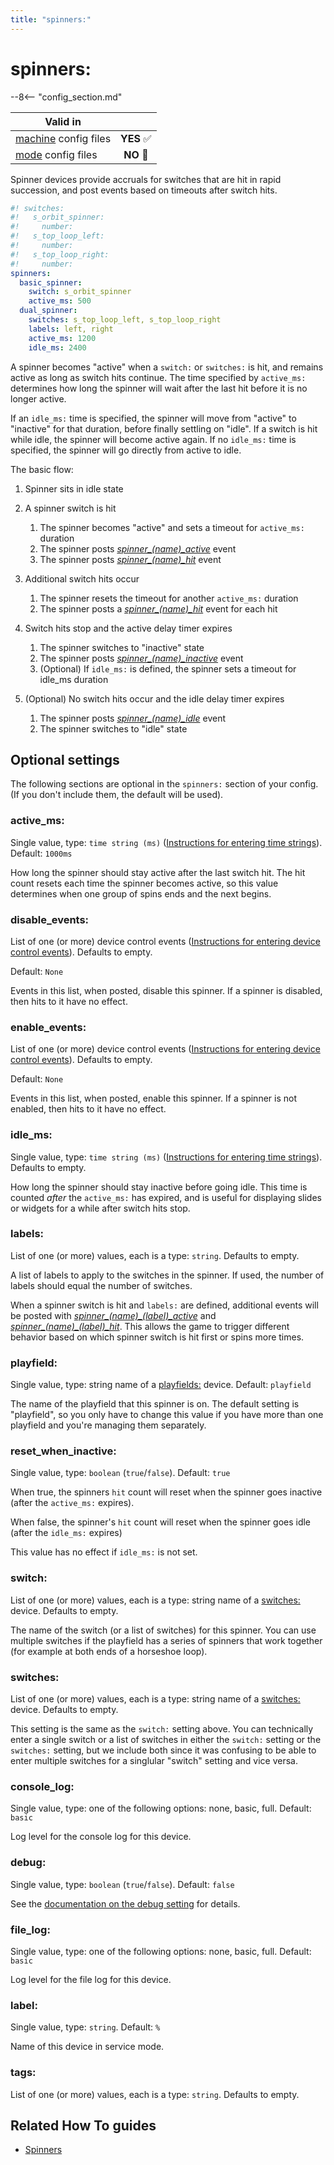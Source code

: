 ```yaml
---
title: "spinners:"
---
```


# spinners:


--8<-- "config_section.md"

| Valid in | |
|-----|:----:|
|[machine](instructions/machine_config.md) config files |**YES** :white_check_mark:|
|[mode](instructions/mode_config.md) config files|**NO** :no_entry_sign:|

Spinner devices provide accruals for switches that are hit in rapid
succession, and post events based on timeouts after switch hits.

``` yaml
#! switches:
#!   s_orbit_spinner:
#!     number:
#!   s_top_loop_left:
#!     number:
#!   s_top_loop_right:
#!     number:
spinners:
  basic_spinner:
    switch: s_orbit_spinner
    active_ms: 500
  dual_spinner:
    switches: s_top_loop_left, s_top_loop_right
    labels: left, right
    active_ms: 1200
    idle_ms: 2400
```

A spinner becomes "active" when a `switch:` or `switches:` is hit, and
remains active as long as switch hits continue. The time specified by
`active_ms:` determines how long the spinner will wait after the last
hit before it is no longer active.

If an `idle_ms:` time is specified, the spinner will move from
"active" to "inactive" for that duration, before finally settling on
"idle". If a switch is hit while idle, the spinner will become active
again. If no `idle_ms:` time is specified, the spinner will go directly
from active to idle.

The basic flow:

1. Spinner sits in idle state

2. A spinner switch is hit
    1. The spinner becomes "active" and sets a timeout for `active_ms:` duration
    2. The spinner posts [*spinner_\(name\)_active*](../events/spinner_spinner_active.md) event
    3. The spinner posts [*spinner_\(name\)_hit*](../events/spinner_spinner_hit.md) event

3. Additional switch hits occur
    1. The spinner resets the timeout for another `active_ms:` duration
    2. The spinner posts a [*spinner_\(name\)_hit*](../events/spinner_spinner_hit.md) event for each hit

4. Switch hits stop and the active delay timer expires
    1. The spinner switches to "inactive" state
    2. The spinner posts [*spinner_\(name\)_inactive*](../events/spinner_spinner_inactive.md) event
    3. (Optional) If `idle_ms:` is defined, the spinner sets a timeout for idle_ms duration

5. (Optional) No switch hits occur and the idle delay timer expires
    1. The spinner posts [*spinner_\(name\)_idle*](../events/spinner_spinner_idle.md) event
    2. The spinner switches to "idle" state

## Optional settings

The following sections are optional in the `spinners:` section of your
config. (If you don't include them, the default will be used).

### active_ms:

Single value, type: `time string (ms)`
([Instructions for entering time strings](instructions/time_strings.md)). Default: `1000ms`

How long the spinner should stay active after the last switch hit. The
hit count resets each time the spinner becomes active, so this value
determines when one group of spins ends and the next begins.

### disable_events:

List of one (or more) device control events
([Instructions for entering device control events](instructions/device_control_events.md)). Defaults to empty.

Default: `None`

Events in this list, when posted, disable this spinner. If a spinner is
disabled, then hits to it have no effect.

### enable_events:

List of one (or more) device control events
([Instructions for entering device control events](instructions/device_control_events.md)). Defaults to empty.

Default: `None`

Events in this list, when posted, enable this spinner. If a spinner is
not enabled, then hits to it have no effect.

### idle_ms:

Single value, type: `time string (ms)`
([Instructions for entering time strings](instructions/time_strings.md)). Defaults to empty.

How long the spinner should stay inactive before going idle. This time
is counted *after* the `active_ms:` has expired, and is useful for
displaying slides or widgets for a while after switch hits stop.

### labels:

List of one (or more) values, each is a type: `string`. Defaults to
empty.

A list of labels to apply to the switches in the spinner. If used, the
number of labels should equal the number of switches.

When a spinner switch is hit and `labels:` are defined, additional
events will be posted with [*spinner_\(name\)_\(label\)_active*](../events/spinner_spinner_label_active.md) and
[*spinner_\(name\)_\(label\)_hit*](../events/spinner_spinner_label_hit.md). This allows the game to trigger
different behavior based on which spinner switch is hit first or spins
more times.

### playfield:

Single value, type: string name of a
[playfields:](playfields.md) device. Default:
`playfield`

The name of the playfield that this spinner is on. The default setting
is "playfield", so you only have to change this value if you have more
than one playfield and you're managing them separately.

### reset_when_inactive:

Single value, type: `boolean` (`true`/`false`). Default: `true`

When true, the spinners `hit` count will reset when the spinner goes
inactive (after the `active_ms:` expires).

When false, the spinner's `hit` count will reset when the spinner goes
idle (after the `idle_ms:` expires)

This value has no effect if `idle_ms:` is not set.

### switch:

List of one (or more) values, each is a type: string name of a
[switches:](switches.md) device. Defaults to
empty.

The name of the switch (or a list of switches) for this spinner. You can
use multiple switches if the playfield has a series of spinners that
work together (for example at both ends of a horseshoe loop).

### switches:

List of one (or more) values, each is a type: string name of a
[switches:](switches.md) device. Defaults to
empty.

This setting is the same as the `switch:` setting above. You can
technically enter a single switch or a list of switches in either the
`switch:` setting or the `switches:` setting, but we include both since
it was confusing to be able to enter multiple switches for a singlular
"switch" setting and vice versa.

### console_log:

Single value, type: one of the following options: none, basic, full.
Default: `basic`

Log level for the console log for this device.

### debug:

Single value, type: `boolean` (`true`/`false`). Default: `false`

See the
[documentation on the debug setting](instructions/debug.md) for details.

### file_log:

Single value, type: one of the following options: none, basic, full.
Default: `basic`

Log level for the file log for this device.

### label:

Single value, type: `string`. Default: `%`

Name of this device in service mode.

### tags:

List of one (or more) values, each is a type: `string`. Defaults to
empty.

## Related How To guides

* [Spinners](../mechs/spinners.md)
